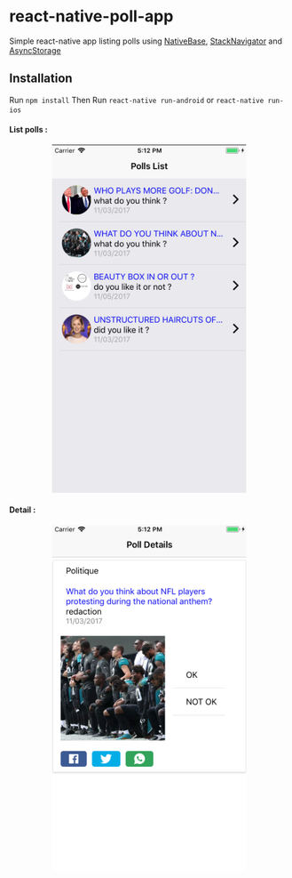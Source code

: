 # react-native-poll-app

Simple react-native app listing polls using 
[NativeBase](https://nativebase.io), [StackNavigator](https://reactnavigation.org/docs/navigators/stack) and [AsyncStorage](https://facebook.github.io/react-native/docs/asyncstorage.html)

## Installation

Run `npm install`
Then Run `react-native run-android` or `react-native run-ios`


<h4>List polls :</h4>
<p align="center">
  <img src="https://github.com//HichamGS/react-native-poll-app/blob/master/images/listing-polls.png?raw=true" width="350"/>
</p>

<h4>Detail :</h4>
<p align="center">
  <img src="https://github.com/HichamGS/react-native-poll-app/blob/master/images/details-poll.png" width="350"/>
</p>
